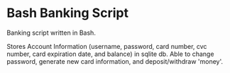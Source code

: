 # Bash Banking Script
Banking script written in Bash.

Stores Account Information (username, password, card number, cvc number, card expiration date, and balance) in sqlite db.
Able to change password, generate new card information, and deposit/withdraw 'money'. 
